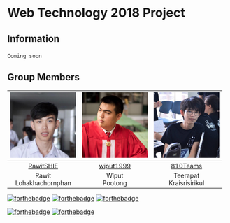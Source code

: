 # Web Technology 2018 Project

## Information
`Coming soon`

## Group Members
|<img src="readme/member/rawitshie.jpg" width="150px" height="150px">|<img src="readme/member/wiput1999.jpg" width="150px" height="150px">|<img src="readme/member/810teams.jpg" width="150px" height="150px">|
|:---:|:---:|:---:|
|[RawitSHIE](https://github.com/RawitSHIE)|[wiput1999](https://github.com/wiput1999)|[810Teams](https://github.com/810Teams)|
|Rawit<br>Lohakhachornphan|Wiput<br>Pootong|Teerapat<br>Kraisrisirikul|

[![forthebadge](https://forthebadge.com/images/badges/uses-html.svg)](https://forthebadge.com)
[![forthebadge](https://forthebadge.com/images/badges/uses-css.svg)](https://forthebadge.com)
[![forthebadge](https://forthebadge.com/images/badges/uses-js.svg)](https://forthebadge.com)

[![forthebadge](https://forthebadge.com/images/badges/built-by-developers.svg)](https://forthebadge.com)
[![forthebadge](https://forthebadge.com/images/badges/built-with-love.svg)](https://forthebadge.com)
